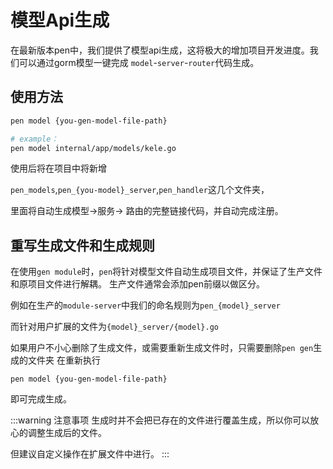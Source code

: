 # 模型Api生成

在最新版本pen中，我们提供了模型api生成，这将极大的增加项目开发进度。我们可以通过gorm模型一键完成
`model`-`server`-`router`代码生成。

## 使用方法

```sh
pen model {you-gen-model-file-path}

# example：
pen model internal/app/models/kele.go 
```

使用后将在项目中将新增

`pen_models`,`pen_{you-model}_server`,`pen_handler`这几个文件夹，

里面将自动生成模型->服务-> 路由的完整链接代码，并自动完成注册。



## 重写生成文件和生成规则

在使用`gen module`时，`pen`将针对模型文件自动生成项目文件，并保证了生产文件和原项目文件进行解耦。
生产文件通常会添加pen前缀以做区分。

例如在生产的`module-server`中我们的命名规则为`pen_{model}_server`

而针对用户扩展的文件为`{model}_server/{model}.go`

如果用户不小心删除了生成文件，或需要重新生成文件时，只需要删除`pen gen`生成的文件夹
在重新执行
```
pen model {you-gen-model-file-path}
```
即可完成生成。

:::warning 注意事项
生成时并不会把已存在的文件进行覆盖生成，所以你可以放心的调整生成后的文件。 

但建议自定义操作在扩展文件中进行。
:::



